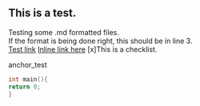 ## This is a test. ##
Testing some .md formatted files.  
If the format is being done right, this should be in line 3.  
[Test link](dummylink.com)
[Inline link here](#code)
[x]This is a checklist.



<a id="code">anchor_test</a>
```C
int main(){
return 0;
}
```

